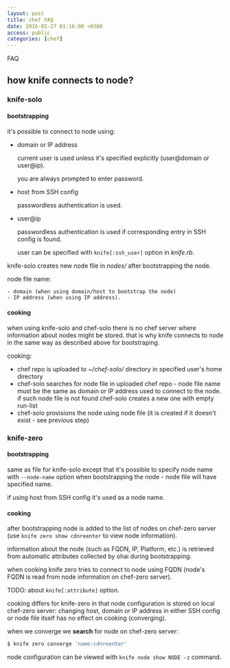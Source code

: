 ```yaml
---
layout: post
title: chef FAQ
date: 2016-02-27 01:16:00 +0300
access: public
categories: [chef]
---
```


FAQ

<!-- more -->

## how knife connects to node?

### knife-solo

#### bootstrapping

  it's possible to connect to node using:

  - domain or IP address

    current user is used unless it's specified explicitly
    (user@domain or user@ip).

    you are always prompted to enter password.

  - host from SSH config

    passwordless authentication is used.

  - user@ip

    passwordless authentication is used if
    corresponding entry in SSH config is found.

    user can be specified with `knife[:ssh_user]` option in _knife.rb_.

  knife-solo creates new node file in _nodes/_ after bootstrapping the node.

  node file name:

    - domain (when using domain/host to bootstrap the node)
    - IP address (when using IP address).

#### cooking

  when using knife-solo and chef-solo there is no chef server where
  information about nodes might be stored.
  that is why knife connects to node in the same way as described above
  for bootstraping.

  cooking:

  - chef repo is uploaded to _~/chef-solo/_ directory in
    specified user's home directory
  - chef-solo searches for node file in uploaded chef repo -
    node file name must be the same as domain or IP address used
    to connect to the node. if such node file is not found
    chef-solo creates a new one with empty run-list
  - chef-solo provisions the node using node file
    (it is created if it doesn't exist - see previous step)

### knife-zero

#### bootstrapping

  same as file for knife-solo except that it's possible to specify
  node name with `--node-name` option when bootstrapping the node -
  node file will have specified name.

  if using host from SSH config it's used as a node name.

#### cooking

  after bootstrapping node is added to the list of nodes on chef-zero
  server (use `knife zero show cdnreenter` to view node information).

  information about the node (such as FQDN, IP, Platform, etc.) is retrieved
  from automatic attributes collected by ohai during bootstrapping.

  when cooking knife zero tries to connect to node using FQDN
  (node's FQDN is read from node information on chef-zero server).

  TODO: about `knife[:attribute]` option.

  cooking differs for knife-zero in that node configuration is stored on
  local chef-zero server: changing host, domain or IP address in either
  SSH config or node file itself has no effect on cooking (converging).

  when we converge we **search** for node on chef-zero server:

  ```sh
  $ knife zero converge 'name:cdnreenter'
  ```

  node configuration can be viewed with `knife node show NODE -z` command.
